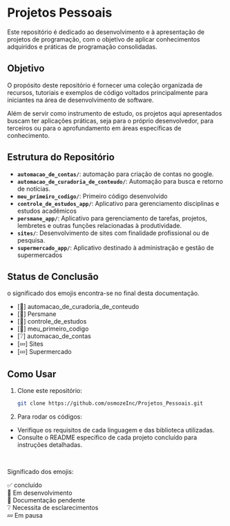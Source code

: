 # Projetos Pessoais

Este repositório é dedicado ao desenvolvimento e à apresentação de projetos de programação, com o objetivo de aplicar conhecimentos adquiridos e práticas de programação consolidadas.  

## Objetivo

O propósito deste repositório é fornecer uma coleção organizada de recursos, tutoriais e exemplos de código voltados principalmente para iniciantes na área de desenvolvimento de software.  
  
Além de servir como instrumento de estudo, os projetos aqui apresentados buscam ter aplicações práticas, seja para o próprio desenvolvedor, para terceiros ou para o aprofundamento em áreas específicas de conhecimento.  

## Estrutura do Repositório

- **`automacao_de_contas/`**: automação para criação de contas no google.
- **`automacao_de_curadoria_de_conteudo/`**: Automação para busca e retorno de notícias.
- **`meu_primeiro_codigo/`**: Primeiro código desenvolvido
- **`controle_de_estudos_app/`**: Aplicativo para gerenciamento disciplinas e estudos acadêmicos
- **`persmane_app/`**: Aplicativo para gerenciamento de tarefas, projetos, lembretes e outras funções relacionadas à produtividade.
- **`sites/`**: Desenvolvimento de sites com finalidade profissional ou de pesquisa.
- **`supermercado_app/`**: Aplicativo destinado à administração e gestão de supermercados

## Status de Conclusão
o significado dos emojis encontra-se no final desta documentação.  
  
- [🚧] automacao_de_curadoria_de_conteudo
- [🚧] Persmane
- [🚧] controle_de_estudos
- [📝] meu_primeiro_codigo
- [❔] automacao_de_contas
- [💤] Sites
- [💤] Supermercado

## Como Usar

1. Clone este repositório:

   ```bash
   git clone https://github.com/osmozeInc/Projetos_Pessoais.git

2. Para rodar os códigos:
- Verifique os requisitos de cada linguagem e das biblioteca utilizadas.
- Consulte o README específico de cada projeto concluído para instruções detalhadas.

<br>

Significado dos emojis:
<br>

✅ concluído  
🚧 Em desenvolvimento  
📝 Documentação pendente  
❔  Necessita de esclarecimentos  
💤 Em pausa  

